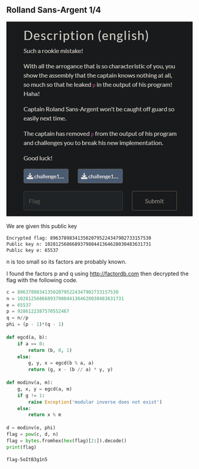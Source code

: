 ## Rolland Sans-Argent 1/4
<img src='1.png'>

We are given this public key

```
Encrypted flag: 8963789834135020795224347902733157530
Public key n: 102812568668937980441364628030483631731
Public key e: 65537
```

n is too small so its factors are probably known.

I found the factors p and q using http://factordb.com then decrypted the flag with the following code.

```python
c = 8963789834135020795224347902733157530
n = 102812568668937980441364628030483631731
e = 65537
p = 9286122387570552467
q = n//p
phi = (p - 1)*(q - 1)

def egcd(a, b):
    if a == 0:
        return (b, 0, 1)
    else:
        g, y, x = egcd(b % a, a)
        return (g, x - (b // a) * y, y)

def modinv(a, m):
    g, x, y = egcd(a, m)
    if g != 1:
        raise Exception('modular inverse does not exist')
    else:
        return x % m

d = modinv(e, phi)
flag = pow(c, d, n)
flag = bytes.fromhex(hex(flag)[2:]).decode()
print(flag)
```

`flag-5oItB3g1n5`